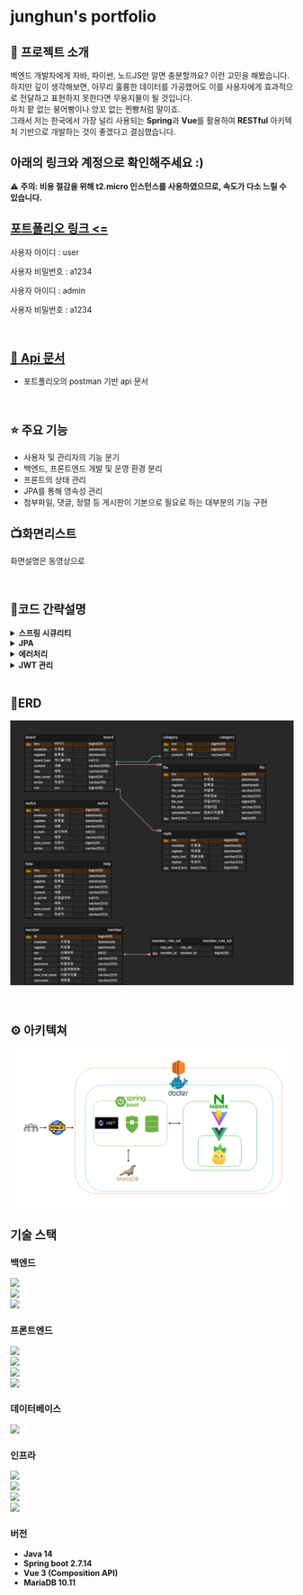 #  junghun's portfolio

## 🤔 프로젝트 소개

벡엔드 개발자에게 자바, 파이썬, 노드JS만 알면 충분할까요? 이런 고민을 해봤습니다. </br>
하지만 깊이 생각해보면, 아무리 훌륭한 데이터를 가공했어도 이를 사용자에게 효과적으로 전달하고 표현하지 못한다면 무용지물이 될 것입니다. </br>
마치 팥 없는 붕어빵이나 앙꼬 없는 찐빵처럼 말이죠. </br>
그래서 저는 한국에서 가장 널리 사용되는 <b>Spring</b>과 <b>Vue</b>를 활용하여 <b>RESTful</b> 아키텍처 기반으로 개발하는 것이 좋겠다고 결심했습니다. </br>

## 아래의 링크와 계정으로 확인해주세요 :)

⚠️ <b>주의: 비용 절감을 위해 t2.micro 인스턴스를 사용하였으므로, 속도가 다소 느릴 수 있습니다. </b>
## <a href="http://13.210.146.57:1542" target="_blank"> 포트폴리오 링크 <= </a>

사용자 아이디 : user

사용자 비밀번호 : a1234 

사용자 아이디 : admin

사용자 비밀번호 : a1234


</br>

## <a href="https://documenter.getpostman.com/view/22369547/2sA3BoZWgk" target="_blank"> 📖 Api 문서</a>
- 포트폴리오의 postman 기반 api 문서

</br>


## ⭐ 주요 기능
- 사용자 및 관리자의 기능 분기
- 백엔드, 프론트엔드 개발 및 운영 환경 분리
- 프론트의 상태 관리
- JPA를 통해 영속성 관리
- 첨부파일, 댓글, 정렬 등 게시판이 기본으로 필요로 하는 대부분의 기능 구현


## 📺화면리스트
화면설명은 동영상으로


</br>

## 📌코드 간략설명


<details>
<summary><b>스프링 시큐리티</b></summary>
<div markdown="1">

```java
/**
 * 1. 로그인은 CustomSecurityConfig의 APILoginFilter로부터 시작되며 "/login"으로 시작됩니다.
 * 2. id,password을 통해 로그인이 진행되며 결과에 따라 처리됩니다.
 * 3. tokenCheckFilter를 통해 요청의 header의 accessToken을 확인합니다.
 * 4. 1) accessToken의 유효기간이 만료된 경우 클라이언트에선 /api/refreshToken 요청합니다
      2) refreshToken이 유효할 경우 accessToken을 재발급하며 기타 정책에 의해 refreshToken를 관리합니다. 
 */
class CustomSecurityConfig{
    ...
	APILoginFilter apiLoginFilter = new APILoginFilter("/login");
		apiLoginFilter.setAuthenticationManager(authenticationManager);
		http.addFilterBefore(apiLoginFilter, UsernamePasswordAuthenticationFilter.class);
		
	ApiLoginSuccessHandler apiLoginSuccessHandler = new ApiLoginSuccessHandler(jwtUtil);
		apiLoginFilter.setAuthenticationSuccessHandler(apiLoginSuccessHandler);
		
    http.addFilterBefore(tokenCheckFilter(jwtUtil, userDetailsService),
	UsernamePasswordAuthenticationFilter.class);
	
    http.addFilterBefore(new RefreshTokenFilter("/api/refreshToken", jwtUtil),
	TokenCheckFilter.class);
...
}

```

```java

/*
    Service에서 권한을 체크할 경우 contextHolder에 저장된 사용자의 권한을 체크할 수 있는 메서드
 */
public String getUserAuthority() {
		Authentication authentication = SecurityContextHolder.getContext().getAuthentication();
		if (authentication != null && authentication.getPrincipal() instanceof UserDetails) {
			UserDetails userDetails = (UserDetails) authentication.getPrincipal();
			Collection<? extends GrantedAuthority> authorities = userDetails.getAuthorities();

			for (GrantedAuthority authority : authorities) {
				if (authority.getAuthority().equals("ROLE_ADMIN")) {
					return "ROLE_ADMIN";
				}
			}
		}
		return "ROLE_USER";
	}
```
</div>
</details>
<details>
<summary><b>JPA</b></summary>
<div markdown="1">

``` java

/**
Querydsl로 쿼리를 작성한 영역으로 클라이언트의 요청에 따라
where, order by 등을 분기하여 조회하고 
Pageable을 반환하여 페이징처리를 하였습니다.
*/
class BoardSearchImpl{
    ...
	public Page<BoardListDTO> searchBoardListWithReplyandFiles(String[] types, String keyword,
		String sort, String order, Pageable pageable) {
		
		...
		
		QBoard board = QBoard.board;
		QReply reply = QReply.reply;
		QFile file = QFile.file;
		QCategory category = QCategory.category;

		JPQLQuery<Board> query = from(board);
		query.leftJoin(board.category, category);
		query.leftJoin(reply).on(reply.board.eq(board));
		query.leftJoin(file).on(file.board.eq(board));

		query.groupBy(board);

		if ((types != null && types.length > 0) && keyword != null) {
			BooleanBuilder booleanBuilder = new BooleanBuilder();

			for (String type : types) {
				switch (type) {
					case "t" -> booleanBuilder.or(board.title.contains(keyword));
					case "c" -> booleanBuilder.or(board.content.contains(keyword));
					case "w" -> booleanBuilder.or(board.writer.contains(keyword));
				}
			}
			query.where(booleanBuilder);
		}
		//자유게시판만 조회
		query.where(board.boardType.eq(1));
		
		...
		return new PageImpl<>(...);
		
	}
        
        
        ...
}
```
</div>
</details>
<details>
<summary><b>에러처리</b></summary>
<div markdown="1">

```java

/**
 dto 유효성검증에서 잘못될 경우 클라이언트엔 필드와 message를 응답하게되고
 서버에선 디테일한 로그를 확인할 수 있게 하였습니다.
 */

@RestControllerAdvice
public class CustomRestAdvice {

	@ExceptionHandler(MethodArgumentNotValidException.class)
	protected ResponseEntity<ErrorResponse> handleMethodArgumentNotValidException(
		MethodArgumentNotValidException e) {
		BindingResult bindingResult = e.getBindingResult();
		StringBuilder stringBuilder = new StringBuilder();
		for (FieldError fieldError : bindingResult.getFieldErrors()) {
			stringBuilder.append(fieldError.getField()).append(": ");
			stringBuilder.append(fieldError.getDefaultMessage());
			stringBuilder.append("\n ");
		}
		final ErrorResponse response = ErrorResponse.of(ErrorCode.NOT_VALID_ERROR,
			String.valueOf(stringBuilder));

		return ResponseEntity.badRequest().body(response);
	}
	
    ...
}

```
</div>
</details>
<details>
<summary><b>JWT 관리</b></summary>
<div markdown="1">

<h4>개요</h4>
1. AccessToken은 7일, RefreshToken은 30일의 유효기간을 가집니다.
2. HS256 단방향 암호화 알고리즘을 사용합니다.
3. MalformedJwtException, SignatureException, ExpiredJwtException 를 체크하여 실패시 에러메세지와 403을 반환합니다.
4. RefreshToken이 유효할 경우 AccessToken 만료시 재발급하며 3일 이내일 경우 RefreshToken도 재발급합니다.

```java

```

</details>


</br>

## 🔎ERD
![](readmeimage/포트폴리오.png)

</br>

## ⚙️ 아키텍쳐
![](readmeimage/아키텍쳐.png)

## 기술 스택
### 백엔드

<img src="https://img.shields.io/badge/Spring Boot-6DB33F?style=flat-square&logo=Spring Boot&logoColor=white"></br>
<img src="https://img.shields.io/badge/JPA-59666C?style=flat-square&logo=Hibernate&logoColor=white"></br>
<img src="https://img.shields.io/badge/Spring_Security-6DB33F?style=flat-square&logo=Spring-Security&logoColor=white"></br>

### 프론트엔드

<img src="https://img.shields.io/badge/Vue.js-35495E?style=flat-square&logo=vue.js&logoColor=4FC08D"></br>
<img src="https://img.shields.io/badge/Pinia-35495E?style=flat-square&logo=vuedotjs&logoColor=4FC08D"></br>
<img src="https://img.shields.io/badge/Bootstrap--Vue-563D7C?style=flat-square&logo=bootstrap-vue&logoColor=white"></br>
<img src="https://img.shields.io/badge/Vite-646CFF?style=flat-square&logo=vite&logoColor=white"></br>

### 데이터베이스 

<img src="https://img.shields.io/badge/MariaDB-003545?style=flat-square&logo=mariadb&logoColor=white"></br>


### 인프라 

<img src="https://img.shields.io/badge/Amazon AWS EC2-232F3E?style=flat-square&logo=amazon-aws&logoColor=white"></br>
<img src="https://img.shields.io/badge/Docker-2496ED?style=flat-square&logo=docker&logoColor=white"></br>
<img src="https://img.shields.io/badge/Docker_Compose-2496ED?style=flat-square&logo=docker&logoColor=white"></br>
<img src="https://img.shields.io/badge/Nginx-009639?style=flat-square&logo=nginx&logoColor=white"></br>


### 버전
- <b>Java 14</b>
- <b>Spring boot 2.7.14</b>
- <b>Vue 3 (Composition API)</b>
- <b>MariaDB 10.11</b>

</br>




